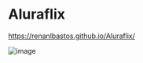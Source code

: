 # Aluraflix
https://renanlbastos.github.io/Aluraflix/

 
![image](https://user-images.githubusercontent.com/80262752/115942135-11b7eb80-a47f-11eb-9fe7-05857abf98f4.png)

